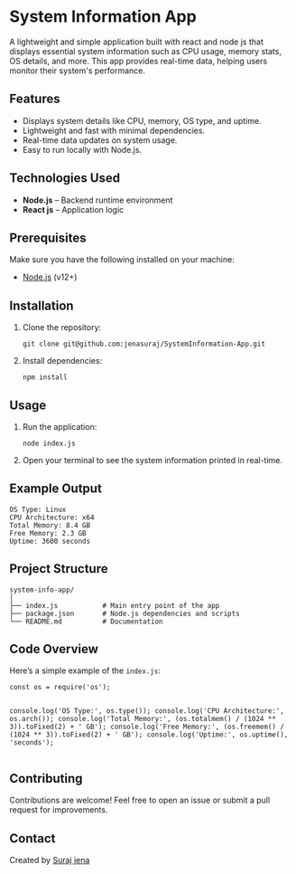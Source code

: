 <h1>System Information App</h1>

<p>A lightweight and simple application built with react and node js that displays essential system information such as CPU usage, memory stats, OS details, and more. This app provides real-time data, helping users monitor their system's performance.</p>

<h2>Features</h2>
<ul>
  <li>Displays system details like CPU, memory, OS type, and uptime.</li>
  <li>Lightweight and fast with minimal dependencies.</li>
  <li>Real-time data updates on system usage.</li>
  <li>Easy to run locally with Node.js.</li>
</ul>

<h2>Technologies Used</h2>
<ul>
  <li><strong>Node.js</strong> – Backend runtime environment</li>
  <li><strong>React js</strong> – Application logic</li>
</ul>

<h2>Prerequisites</h2>
<p>Make sure you have the following installed on your machine:</p>
<ul>
  <li><a href="https://nodejs.org">Node.js</a> (v12+)</li>
</ul>

<h2>Installation</h2>
<ol>
  <li>Clone the repository:
    <pre><code>git clone git@github.com:jenasuraj/SystemInformation-App.git
</code></pre>
  </li>
  <li>Install dependencies:
    <pre><code>npm install</code></pre>
  </li>
</ol>

<h2>Usage</h2>
<ol>
  <li>Run the application:
    <pre><code>node index.js</code></pre>
  </li>
  <li>Open your terminal to see the system information printed in real-time.</li>
</ol>

<h2>Example Output</h2>
<pre><code>OS Type: Linux
CPU Architecture: x64
Total Memory: 8.4 GB
Free Memory: 2.3 GB
Uptime: 3600 seconds</code></pre>

<h2>Project Structure</h2>
<pre><code>system-info-app/
│
├── index.js           # Main entry point of the app
├── package.json       # Node.js dependencies and scripts
└── README.md          # Documentation</code></pre>

<h2>Code Overview</h2>
<p>Here’s a simple example of the <code>index.js</code>:</p>
<pre><code>const os = require('os');

console.log('OS Type:', os.type());
console.log('CPU Architecture:', os.arch());
console.log('Total Memory:', (os.totalmem() / (1024 ** 3)).toFixed(2) + ' GB');
console.log('Free Memory:', (os.freemem() / (1024 ** 3)).toFixed(2) + ' GB');
console.log('Uptime:', os.uptime(), 'seconds');</code></pre>

<h2>Contributing</h2>
<p>Contributions are welcome! Feel free to open an issue or submit a pull request for improvements.</p>


<h2>Contact</h2>
<p>Created by <a href="https://github.com/jenasuraj">Suraj jena</a></p>

</body>
</html>
